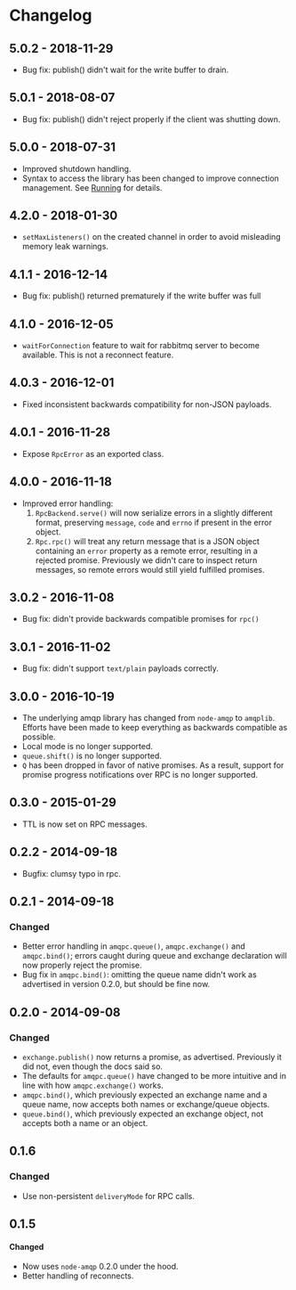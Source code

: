 Changelog
=========

## 5.0.2 - 2018-11-29

  * Bug fix: publish() didn't wait for the write buffer to drain.

## 5.0.1 - 2018-08-07

  * Bug fix: publish() didn't reject properly if the client was
    shutting down.

## 5.0.0 - 2018-07-31

  * Improved shutdown handling. 
  * Syntax to access the library has been changed to improve
    connection management. See [Running](README.md#running) for
    details.

## 4.2.0 - 2018-01-30

  * `setMaxListeners()` on the created channel in order to avoid
    misleading memory leak warnings.

## 4.1.1 - 2016-12-14

  * Bug fix: publish() returned prematurely if the write buffer was full

## 4.1.0 - 2016-12-05

 * `waitForConnection` feature to wait for rabbitmq server to become
   available. This is not a reconnect feature.

## 4.0.3 - 2016-12-01

 * Fixed inconsistent backwards compatibility for non-JSON payloads.

## 4.0.1 - 2016-11-28

 * Expose `RpcError` as an exported class.

## 4.0.0 - 2016-11-18

 * Improved error handling:
   1. `RpcBackend.serve()` will now serialize errors in a slightly different
      format, preserving `message`, `code` and `errno` if present in
      the error object.
   2. `Rpc.rpc()` will treat any return message that is a JSON object
      containing an `error` property as a remote error, resulting in a
      rejected promise. Previously we didn't care to inspect return
      messages, so remote errors would still yield fulfilled promises.

## 3.0.2 - 2016-11-08

 * Bug fix: didn't provide backwards compatible promises for `rpc()`

## 3.0.1 - 2016-11-02

 * Bug fix: didn't support `text/plain` payloads correctly.

## 3.0.0 - 2016-10-19

 * The underlying amqp library has changed from `node-amqp` to
   `amqplib`. Efforts have been made to keep everything as backwards
   compatible as possible.
 * Local mode is no longer supported.
 * `queue.shift()` is no longer supported.
 * `Q` has been dropped in favor of native promises. As a result,
   support for promise progress notifications over RPC is no longer
   supported.

## 0.3.0 - 2015-01-29
 * TTL is now set on RPC messages.

## 0.2.2 - 2014-09-18
 * Bugfix: clumsy typo in rpc.

## 0.2.1 - 2014-09-18

### Changed
 * Better error handling in `amqpc.queue()`, `amqpc.exchange()` and
   `amqpc.bind()`; errors caught during queue and exchange declaration
   will now properly reject the promise.
 * Bug fix in `amqpc.bind()`: omitting the queue name didn't work as
   advertised in version 0.2.0, but should be fine now.

## 0.2.0 - 2014-09-08

### Changed
 * `exchange.publish()` now returns a promise, as
   advertised. Previously it did not, even though the docs said so.
 * The defaults for `amqpc.queue()` have changed to be more intuitive
   and in line with how `amqpc.exchange()` works.
 * `amqpc.bind()`, which previously expected an exchange name and a
   queue name, now accepts both names or exchange/queue objects.
 * `queue.bind()`, which previously expected an exchange object, not
   accepts both a name or an object.

## 0.1.6

### Changed
 * Use non-persistent `deliveryMode` for RPC calls.

## 0.1.5

#### Changed
 * Now uses `node-amqp` 0.2.0 under the hood.
 * Better handling of reconnects.
